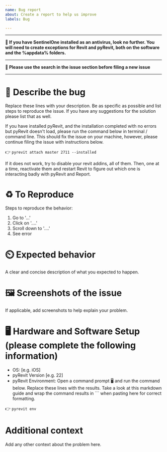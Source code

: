 ```yaml
---
name: Bug report
about: Create a report to help us improve
labels: Bug

---
```

---

**🚧 If you have SentinelOne installed as an antivirus, look no further. You will need to create exceptions for Revit and pyRevit, both on the software and the %appdata% folders.**

---

**🙏 Please use the search in the issue section before filing a new issue**

---

# 🐞 Describe the bug

Replace these lines with your description. Be as specific as possible and list steps to reproduce the issue. If you have any suggestions for the solution please list that as well.

If you have installed pyRevit, and the installation completed with no errors but pyRevit doesn't load, please run the command below in terminal / command line. This should fix the issue on your machine, however, please continue filing the issue with instructions below.

👉 `pyrevit attach master 2711 --installed`

If it does not work, try to disable your revit addins, all of them. Then, one at a time, reactivate them and restart Revit to figure out which one is interacting badly with pyRevit and Report.

# ♻️ To Reproduce

Steps to reproduce the behavior:

1. Go to '...'
2. Click on '....'
3. Scroll down to '....'
4. See error

# ⏲️ Expected behavior

A clear and concise description of what you expected to happen.

# 🖼 Screenshots of the issue

If applicable, add screenshots to help explain your problem.

# 🖥️ Hardware and Software Setup (please complete the following information)

- OS: [e.g. iOS]
- pyRevit Version [e.g. 22]
- pyRevit Environment: Open a command prompt 🖥 and run the command below. Replace these lines with the results. Take a look at this markdown guide and wrap the command results in ``` when pasting here for correct formatting.

👉 `pyrevit env`

# Additional context

Add any other context about the problem here.
